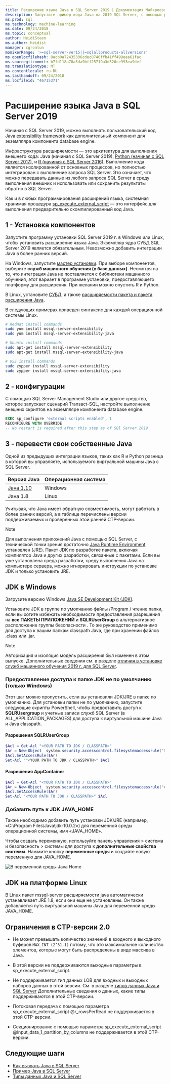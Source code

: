 ```yaml
---
title: Расширение языка Java в SQL Server 2019 | Документация Майкрософт
description: Запустите пример кода Java на 2019 SQL Server, с помощью расширения языка Java.
ms.prod: sql
ms.technology: machine-learning
ms.date: 09/24/2018
ms.topic: conceptual
author: HeidiSteen
ms.author: heidist
manager: cgronlun
monikerRange: '>=sql-server-ver15||=sqlallproducts-allversions'
ms.openlocfilehash: 8acb0a72435306cdec8740ffb41ff499eea61fac
ms.sourcegitcommit: b7fd118a70a5da9bff25719a3d520ce993ea9def
ms.translationtype: MT
ms.contentlocale: ru-RU
ms.lasthandoff: 09/24/2018
ms.locfileid: "46715371"
---
```

# <a name="java-language-extension-in-sql-server-2019"></a>Расширение языка Java в SQL Server 2019 

Начиная с SQL Server 2019, можно выполнять пользовательский код Java [extensibility framework](../concepts/extensibility-framework.md) как дополнительный компонент для экземпляра компонента database engine. 

Инфраструктура расширяемости — это архитектура для выполнения внешнего кода: Java (начиная с SQL Server 2019), [Python (начиная с SQL Server 2017)](../concepts/extension-python.md), и [R (начиная с SQL Server 2016)](../concepts/extension-r.md). Выполнение кода является изолированной от основных процессов, но полностью интегрирован с выполнение запроса SQL Server. Это означает, что можно передавать данные из любого запроса SQL Server в среду выполнения внешних и использовать или сохранить результаты обратно в SQL Server.

Как и в любых программирования расширений языка, системная хранимая процедура [sp_execute_external_script](https://docs.microsoft.com/sql/relational-databases/system-stored-procedures/sp-execute-external-script-transact-sql) — это интерфейс для выполнения предварительно скомпилированный код Java.

## <a name="1---feature-installation"></a>1 - Установка компонентов

Запустите программу установки SQL Server 2019 г. в Windows или Linux, чтобы установить расширение языка Java. Экземпляр ядра СУБД SQL Server 2019 является обязательным. Невозможно добавить интеграции Java в более ранних версий.

На Windows, запустите [мастер установки](../install/sql-machine-learning-services-windows-install.md). При выборе компонентов, выберите **служб машинного обучения (в базе данных)**. Несмотря на то, что интеграция Java не поставляется с библиотеки машинного обучения, этот вариант в программе установки, предоставляющего платформу для расширения. При желании можно опустить R и Python.

В Linux, установите [СУБД](https://docs.microsoft.com/sql/linux/sql-server-linux-setup), а также [расширяемости пакета и пакета расширения Java](../../linux/sql-server-linux-setup-machine-learning.md).

В следующих примерах приведен синтаксис для каждой операционной системы Linux.

```bash
# RedHat install commands
sudo yum install mssql-server-extensibility
sudo yum install mssql-server-extensibility-java

# Ubuntu install commands
sudo apt-get install mssql-server-extensibility
sudo apt-get install mssql-server-extensibility-java

# USE install commands
sudo zypper install mssql-server-extensibility
sudo zypper install mssql-server-extensibility-java
```

## <a name="2---configuration"></a>2 - конфигурации

С помощью SQL Server Management Studio или другое средство, которое запускает сценарий Transact-SQL, настройте выполнение внешних скриптов на экземпляре компонента database engine.

  ```sql
  EXEC sp_configure 'external scripts enabled', 1
  RECONFIGURE WITH OVERRIDE
-- No restart is required after this step as of SQl Server 2019
 ```

## <a name="3---bring-your-own-java"></a>3 - перевести свои собственные Java

Одной из предыдущих интеграции языков, таких как R и Python разница в которой вы управляете, используемого виртуальной машины Java с SQL Server.

| Версия Java | Операционная система |
|--------------|------------------|
| [Java 1,10](http://jdk.java.net/10/)   | Windows |
| Java 1.8   | Linux | 

Учитывая, что Java имеет обратную совместимость, могут работать в более ранних версий, а в таблице перечислены версии поддерживаемых и проверенных этой ранней CTP-версии.

> [!Note]
>Для выполнения приложений Java с помощью SQL Server, с технической точки зрения достаточно [Java Runtime Environment](http://www.oracle.com/technetwork/java/javase/downloads/jre10-downloads-4417026.html) установлен (JRE). Пакет JDK по разработке пакета, включая компилятор Java и других разработки, связанные с пакетами. Если вы уже установлена среда разработки, среду выполнения Java на компьютере сервера, можно игнорировать инструкции по установке JDK и только установить JRE.

## <a name="jdk-on-windows"></a>JDK в Windows

Загрузите версию Windows [Java SE Development Kit (JDK)](http://www.oracle.com/technetwork/java/javase/downloads/jdk10-downloads-4416644.html).

Установите JDK в группе по умолчанию файлы /Program / чтение папки, если вы хотите избежать необходимости предоставления разрешения на **все ПАКЕТЫ ПРИЛОЖЕНИЙ** и **SQLRUserGroup** в альтернативное расположение группы безопасности . То же руководство применимо для доступа к вашим папкам classpath Java, где при хранении файлов .class или .jar. 

> [!Note]
> Авторизация и изоляция модель расширения был изменен в этом выпуске. Дополнительные сведения см. в разделе [отличия в установке служб машинного обучения 2019 г. для SQL Server](../install/sql-machine-learning-services-ver15.md).

<a name="perms-nonwindows"></a>

### <a name="grant-access-to-non-default-jdk-folder-windows-only"></a>Предоставление доступа к папке JDK не по умолчанию (только Windows)

Этот шаг можно пропустить, если вы установили JDK/JRE в папке по умолчанию. Для установки папки не по умолчанию, запустите следующие скрипты PowerShell, чтобы предоставить доступ к **SQLRUsergroup** и учетные записи служб SQL Server (в ALL_APPLICATION_PACKAGES) для доступа к виртуальной машине Java и Java classpath.

#### <a name="sqlrusergroup-permissions"></a>Разрешения SQLRUserGroup

```powershell
$Acl = Get-Acl "<YOUR PATH TO JDK / CLASSPATH>"
$Ar = New-Object  system.security.accesscontrol.filesystemaccessrule("SQLRUsergroup","FullControl","Allow")
$Acl.SetAccessRule($Ar)
Set-Acl ""<YOUR PATH TO JDK / CLASSPATH>" $Acl 
```

#### <a name="appcontainer-permissions"></a>Разрешения AppContainer

```powershell
$Acl = Get-Acl "<YOUR PATH TO JDK / CLASSPATH>" 
$Ar = New-Object  system.security.accesscontrol.filesystemaccessrule("ALL APPLICATION PACKAGES","FullControl","Allow") 
$Acl.SetAccessRule($Ar) 
Set-Acl "<YOUR PATH TO JDK / CLASSPATH>" $Acl 
```

### <a name="add-the-jdk-path-to-javahome"></a>Добавить путь к JDK JAVA_HOME
Также необходимо добавить путь установки JDK/JRE (например, «C:\Program Files\Java\jdk-10.0.2») для переменной среды операционной системы, имя «JAVA_HOME». 

Чтобы создать переменную, используйте панель управления > система и безопасность > системы для доступа к **дополнительные свойства системы**. Нажмите кнопку **переменные среды** и создайте новую переменную для JAVA_HOME.

![В переменной среды Java Home](../media/java/env-variable-java-home.png "установки для Java")

## <a name="jdk-on-linux"></a>JDK на платформе Linux

В Linux пакет mssql-server расширяемости java автоматически устанавливает JRE 1.8, если они еще не установлены. Он также добавляется путь виртуальной машины Java для переменной среды JAVA_HOME.

## <a name="limitations-in-ctp-20"></a>Ограничения в CTP-версии 2.0

* Не может превышать количество значений в входного и выходного буферов `MAX_INT (2^31-1)` потому, что это максимальное количество элементов, которые могут быть распределены в виде массива в Java.

* В этой версии не поддерживаются выходные параметры в sp_execute_external_script.

* Не поддерживается тип данных LOB для входных и выходных наборов данных в этой версии. См. в разделе [типов данных Java и SQL Server](java-sql-datatypes.md) Дополнительные сведения о данных, какие типы поддерживаются в этой CTP-версии.

* Потоковая передача с помощью параметра sp_execute_external_script @r_rowsPerRead не поддерживается в этой CTP-версии.

* Секционирование с помощью параметра sp_execute_external_script @input_data_1_partition_by_columns не поддерживается в этой CTP-версии.

## <a name="next-steps"></a>Следующие шаги

+ [Как вызвать Java в SQL Server](howto-call-java-from-sql.md)
+ [Пример Java в SQL Server](java-first-sample.md)
+ [Типы данных Java и SQL Server](java-sql-datatypes.md)